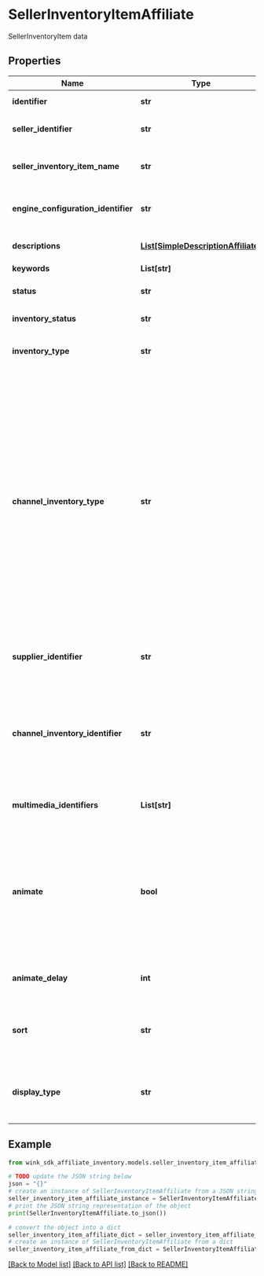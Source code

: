 # SellerInventoryItemAffiliate

SellerInventoryItem data

## Properties

Name | Type | Description | Notes
------------ | ------------- | ------------- | -------------
**identifier** | **str** | Unique identifier | 
**seller_identifier** | **str** | Company / Owner identifier | 
**seller_inventory_item_name** | **str** | Descriptive name of this item for seller use | 
**engine_configuration_identifier** | **str** | Which configuration to use with this item | 
**descriptions** | [**List[SimpleDescriptionAffiliate]**](SimpleDescriptionAffiliate.md) | Title and description of blocking. | 
**keywords** | **List[str]** |  | 
**status** | **str** | Availability status | [default to 'ACTIVE']
**inventory_status** | **str** | Url sell status | 
**inventory_type** | **str** | The type of blocking being offer up for sale | 
**channel_inventory_type** | **str** | Channel inventory type is a subset of blocking type in that it does not include the &#x60;HOTEL&#x60; type. THe way it works is, as a seller you might want to sell a guest room but instead of showing the price of that guest room, you would like to display the best room type price for the property. | 
**supplier_identifier** | **str** | Supplier / Hotel identifier that owns this blocking. | 
**channel_inventory_identifier** | **str** | The channel inventory record identifier describing the relationship between supplier and seller. | 
**multimedia_identifiers** | **List[str]** | Reference identifiers to Cloudinary media assets | 
**animate** | **bool** | Create an animated gif instead of a list of images. Feature currently not available. Feel free to enable and it will become available at a later date. | [optional] [default to False]
**animate_delay** | **int** | Controls animation delay in milliseconds. | [optional] 
**sort** | **str** | The specific badge to display over the image on the Web Component. | [optional] 
**display_type** | **str** | Indicate which initial values to display first on the front-facing card | [default to 'NATIVE']

## Example

```python
from wink_sdk_affiliate_inventory.models.seller_inventory_item_affiliate import SellerInventoryItemAffiliate

# TODO update the JSON string below
json = "{}"
# create an instance of SellerInventoryItemAffiliate from a JSON string
seller_inventory_item_affiliate_instance = SellerInventoryItemAffiliate.from_json(json)
# print the JSON string representation of the object
print(SellerInventoryItemAffiliate.to_json())

# convert the object into a dict
seller_inventory_item_affiliate_dict = seller_inventory_item_affiliate_instance.to_dict()
# create an instance of SellerInventoryItemAffiliate from a dict
seller_inventory_item_affiliate_from_dict = SellerInventoryItemAffiliate.from_dict(seller_inventory_item_affiliate_dict)
```
[[Back to Model list]](../README.md#documentation-for-models) [[Back to API list]](../README.md#documentation-for-api-endpoints) [[Back to README]](../README.md)


